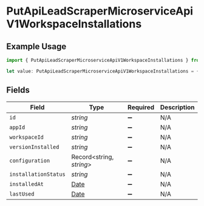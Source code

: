 # PutApiLeadScraperMicroserviceApiV1WorkspaceInstallations

## Example Usage

```typescript
import { PutApiLeadScraperMicroserviceApiV1WorkspaceInstallations } from "oppulence-backend-sdk/models/operations";

let value: PutApiLeadScraperMicroserviceApiV1WorkspaceInstallations = {};
```

## Fields

| Field                                                                                         | Type                                                                                          | Required                                                                                      | Description                                                                                   |
| --------------------------------------------------------------------------------------------- | --------------------------------------------------------------------------------------------- | --------------------------------------------------------------------------------------------- | --------------------------------------------------------------------------------------------- |
| `id`                                                                                          | *string*                                                                                      | :heavy_minus_sign:                                                                            | N/A                                                                                           |
| `appId`                                                                                       | *string*                                                                                      | :heavy_minus_sign:                                                                            | N/A                                                                                           |
| `workspaceId`                                                                                 | *string*                                                                                      | :heavy_minus_sign:                                                                            | N/A                                                                                           |
| `versionInstalled`                                                                            | *string*                                                                                      | :heavy_minus_sign:                                                                            | N/A                                                                                           |
| `configuration`                                                                               | Record<string, *string*>                                                                      | :heavy_minus_sign:                                                                            | N/A                                                                                           |
| `installationStatus`                                                                          | *string*                                                                                      | :heavy_minus_sign:                                                                            | N/A                                                                                           |
| `installedAt`                                                                                 | [Date](https://developer.mozilla.org/en-US/docs/Web/JavaScript/Reference/Global_Objects/Date) | :heavy_minus_sign:                                                                            | N/A                                                                                           |
| `lastUsed`                                                                                    | [Date](https://developer.mozilla.org/en-US/docs/Web/JavaScript/Reference/Global_Objects/Date) | :heavy_minus_sign:                                                                            | N/A                                                                                           |